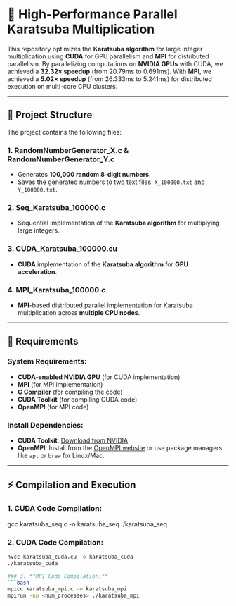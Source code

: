 # 🚀 **High-Performance Parallel Karatsuba Multiplication**

This repository optimizes the **Karatsuba algorithm** for large integer multiplication using **CUDA** for GPU parallelism and **MPI** for distributed parallelism. By parallelizing computations on **NVIDIA GPUs** with CUDA, we achieved a **32.32× speedup** (from 20.79ms to 0.691ms). With **MPI**, we achieved a **5.02× speedup** (from 26.333ms to 5.241ms) for distributed execution on multi-core CPU clusters.

---

## 📝 **Project Structure**

The project contains the following files:

### 1. **RandomNumberGenerator_X.c & RandomNumberGenerator_Y.c**
   - Generates **100,000 random 8-digit numbers**.
   - Saves the generated numbers to two text files: `X_100000.txt` and `Y_100000.txt`.

### 2. **Seq_Karatsuba_100000.c**
   - Sequential implementation of the **Karatsuba algorithm** for multiplying large integers.

### 3. **CUDA_Karatsuba_100000.cu**
   - **CUDA** implementation of the **Karatsuba algorithm** for **GPU acceleration**.

### 4. **MPI_Karatsuba_100000.c**
   - **MPI**-based distributed parallel implementation for Karatsuba multiplication across **multiple CPU nodes**.

---

## 🔧 **Requirements**

### System Requirements:
- **CUDA-enabled NVIDIA GPU** (for CUDA implementation)
- **MPI** (for MPI implementation)
- **C Compiler** (for compiling the code)
- **CUDA Toolkit** (for compiling CUDA code)
- **OpenMPI** (for MPI code)

### Install Dependencies:
- **CUDA Toolkit**: [Download from NVIDIA](https://developer.nvidia.com/cuda-toolkit)
- **OpenMPI**: Install from the [OpenMPI website](https://www.open-mpi.org/) or use package managers like `apt` or `brew` for Linux/Mac.

---

## ⚡ **Compilation and Execution**

### 1. **CUDA Code Compilation:**
gcc karatsuba_seq.c -o karatsuba_seq
./karatsuba_seq

### 2. **CUDA Code Compilation:**
```bash
nvcc karatsuba_cuda.cu -o karatsuba_cuda
./karatsuba_cuda

### 3. **MPI Code Compilation:**
```bash
mpicc karatsuba_mpi.c -o karatsuba_mpi
mpirun -np <num_processes> ./karatsuba_mpi
